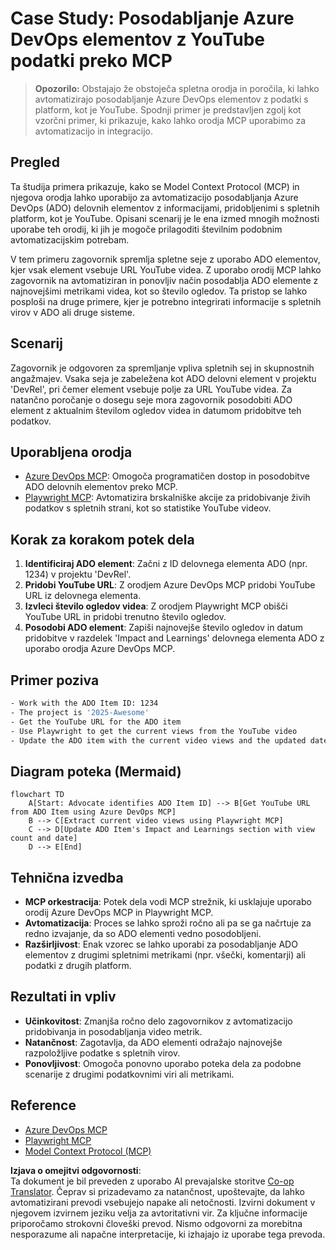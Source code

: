 <!--
CO_OP_TRANSLATOR_METADATA:
{
  "original_hash": "14a2dfbea55ef735660a06bd6bdfe5f3",
  "translation_date": "2025-06-13T21:39:30+00:00",
  "source_file": "09-CaseStudy/UpdateADOItemsFromYT.md",
  "language_code": "sl"
}
-->
# Case Study: Posodabljanje Azure DevOps elementov z YouTube podatki preko MCP

> **Opozorilo:** Obstajajo že obstoječa spletna orodja in poročila, ki lahko avtomatizirajo posodabljanje Azure DevOps elementov z podatki s platform, kot je YouTube. Spodnji primer je predstavljen zgolj kot vzorčni primer, ki prikazuje, kako lahko orodja MCP uporabimo za avtomatizacijo in integracijo.

## Pregled

Ta študija primera prikazuje, kako se Model Context Protocol (MCP) in njegova orodja lahko uporabijo za avtomatizacijo posodabljanja Azure DevOps (ADO) delovnih elementov z informacijami, pridobljenimi s spletnih platform, kot je YouTube. Opisani scenarij je le ena izmed mnogih možnosti uporabe teh orodij, ki jih je mogoče prilagoditi številnim podobnim avtomatizacijskim potrebam.

V tem primeru zagovornik spremlja spletne seje z uporabo ADO elementov, kjer vsak element vsebuje URL YouTube videa. Z uporabo orodij MCP lahko zagovornik na avtomatiziran in ponovljiv način posodablja ADO elemente z najnovejšimi metrikami videa, kot so število ogledov. Ta pristop se lahko posploši na druge primere, kjer je potrebno integrirati informacije s spletnih virov v ADO ali druge sisteme.

## Scenarij

Zagovornik je odgovoren za spremljanje vpliva spletnih sej in skupnostnih angažmajev. Vsaka seja je zabeležena kot ADO delovni element v projektu 'DevRel', pri čemer element vsebuje polje za URL YouTube videa. Za natančno poročanje o dosegu seje mora zagovornik posodobiti ADO element z aktualnim številom ogledov videa in datumom pridobitve teh podatkov.

## Uporabljena orodja

- [Azure DevOps MCP](https://github.com/microsoft/azure-devops-mcp): Omogoča programatičen dostop in posodobitve ADO delovnih elementov preko MCP.
- [Playwright MCP](https://github.com/microsoft/playwright-mcp): Avtomatizira brskalniške akcije za pridobivanje živih podatkov s spletnih strani, kot so statistike YouTube videov.

## Korak za korakom potek dela

1. **Identificiraj ADO element**: Začni z ID delovnega elementa ADO (npr. 1234) v projektu 'DevRel'.
2. **Pridobi YouTube URL**: Z orodjem Azure DevOps MCP pridobi YouTube URL iz delovnega elementa.
3. **Izvleci število ogledov videa**: Z orodjem Playwright MCP obišči YouTube URL in pridobi trenutno število ogledov.
4. **Posodobi ADO element**: Zapiši najnovejše število ogledov in datum pridobitve v razdelek 'Impact and Learnings' delovnega elementa ADO z uporabo orodja Azure DevOps MCP.

## Primer poziva

```bash
- Work with the ADO Item ID: 1234
- The project is '2025-Awesome'
- Get the YouTube URL for the ADO item
- Use Playwright to get the current views from the YouTube video
- Update the ADO item with the current video views and the updated date of the information
```

## Diagram poteka (Mermaid)

```mermaid
flowchart TD
    A[Start: Advocate identifies ADO Item ID] --> B[Get YouTube URL from ADO Item using Azure DevOps MCP]
    B --> C[Extract current video views using Playwright MCP]
    C --> D[Update ADO Item's Impact and Learnings section with view count and date]
    D --> E[End]
```

## Tehnična izvedba

- **MCP orkestracija**: Potek dela vodi MCP strežnik, ki usklajuje uporabo orodij Azure DevOps MCP in Playwright MCP.
- **Avtomatizacija**: Proces se lahko sproži ročno ali pa se ga načrtuje za redno izvajanje, da so ADO elementi vedno posodobljeni.
- **Razširljivost**: Enak vzorec se lahko uporabi za posodabljanje ADO elementov z drugimi spletnimi metrikami (npr. všečki, komentarji) ali podatki z drugih platform.

## Rezultati in vpliv

- **Učinkovitost**: Zmanjša ročno delo zagovornikov z avtomatizacijo pridobivanja in posodabljanja video metrik.
- **Natančnost**: Zagotavlja, da ADO elementi odražajo najnovejše razpoložljive podatke s spletnih virov.
- **Ponovljivost**: Omogoča ponovno uporabo poteka dela za podobne scenarije z drugimi podatkovnimi viri ali metrikami.

## Reference

- [Azure DevOps MCP](https://github.com/microsoft/azure-devops-mcp)
- [Playwright MCP](https://github.com/microsoft/playwright-mcp)
- [Model Context Protocol (MCP)](https://modelcontextprotocol.io/)

**Izjava o omejitvi odgovornosti**:  
Ta dokument je bil preveden z uporabo AI prevajalske storitve [Co-op Translator](https://github.com/Azure/co-op-translator). Čeprav si prizadevamo za natančnost, upoštevajte, da lahko avtomatizirani prevodi vsebujejo napake ali netočnosti. Izvirni dokument v njegovem izvirnem jeziku velja za avtoritativni vir. Za ključne informacije priporočamo strokovni človeški prevod. Nismo odgovorni za morebitna nesporazume ali napačne interpretacije, ki izhajajo iz uporabe tega prevoda.
